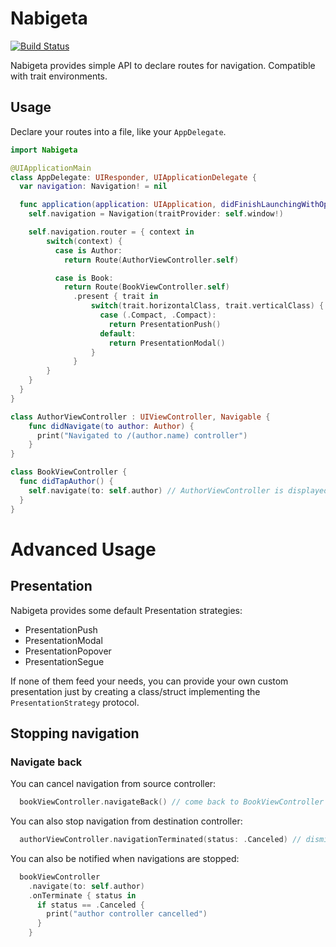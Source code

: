 # Nabigeta
[![Build Status](https://travis-ci.org/akane/Gaikan.svg?branch=travis)](https://travis-ci.org/akane/Nabigeta)

Nabigeta provides simple API to declare routes for navigation. Compatible with trait environments.

## Usage

Declare your routes into a file, like your `AppDelegate`.

```swift
import Nabigeta

@UIApplicationMain
class AppDelegate: UIResponder, UIApplicationDelegate {
  var navigation: Navigation! = nil

  func application(application: UIApplication, didFinishLaunchingWithOptions launchOptions: [NSObject: AnyObject]?) -> Bool {
    self.navigation = Navigation(traitProvider: self.window!)

    self.navigation.router = { context in
        switch(context) {
          case is Author:
            return Route(AuthorViewController.self)

          case is Book:
            return Route(BookViewController.self)
              .present { trait in
                  switch(trait.horizontalClass, trait.verticalClass) {
                    case (.Compact, .Compact):
                      return PresentationPush()
                    default:
                      return PresentationModal()
                  }
              }
        }
    }
  }
}

class AuthorViewController : UIViewController, Navigable {
    func didNavigate(to author: Author) {
      print("Navigated to /(author.name) controller")
    }
}

class BookViewController {
  func didTapAuthor() {
    self.navigate(to: self.author) // AuthorViewController is displayed!
  }
}

```
# Advanced Usage
## Presentation

Nabigeta provides some default Presentation strategies:

- PresentationPush
- PresentationModal
- PresentationPopover
- PresentationSegue

If none of them feed your needs, you can provide your own custom presentation just by creating a class/struct implementing the ```PresentationStrategy``` protocol.

## Stopping navigation
### Navigate back

You can cancel navigation from source controller:

```swift
  bookViewController.navigateBack() // come back to BookViewController
```
You can also stop navigation from destination controller:

```swift
  authorViewController.navigationTerminated(status: .Canceled) // dismiss AuthorViewController
```

You can also be notified when navigations are stopped:

```swift
  bookViewController
    .navigate(to: self.author)
    .onTerminate { status in
      if status == .Canceled {
        print("author controller cancelled")
      }
    }
```
